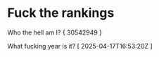 # Fuck the rankings

Who the hell am I?
{ 30542949 }

What fucking year is it?
[ 2025-04-17T16:53:20Z ]
